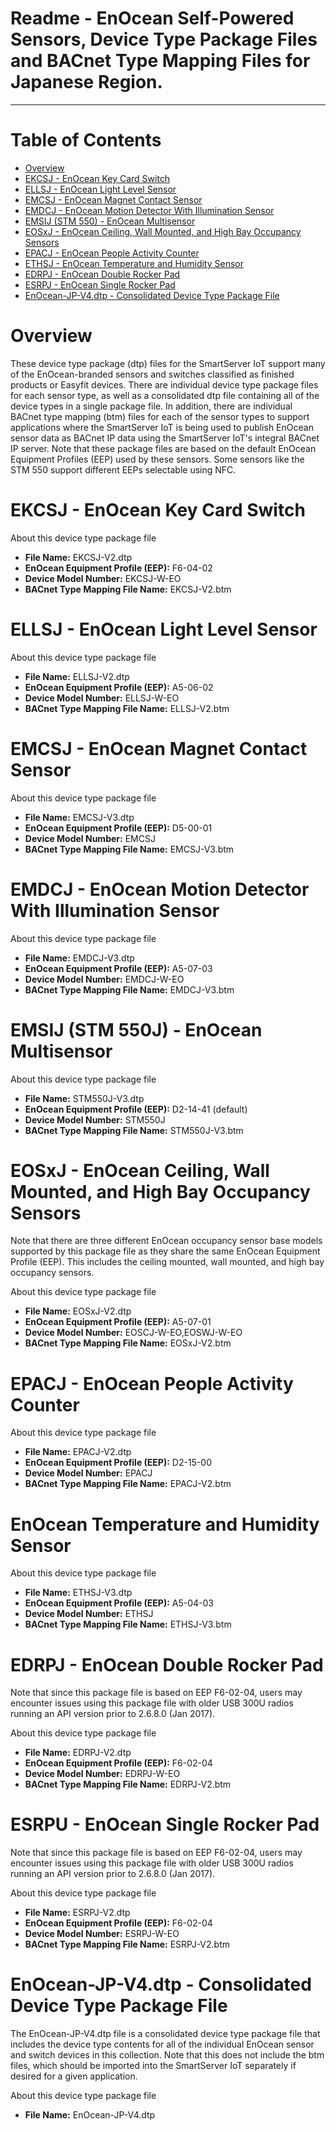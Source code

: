 Readme - EnOcean Self-Powered Sensors, Device Type Package Files and BACnet Type Mapping Files for Japanese Region.
===
---

# Table of Contents

-   [Overview](#Overview)
-   [EKCSJ - EnOcean Key Card Switch](#EKCSJ)
-   [ELLSJ - EnOcean Light Level Sensor](#ELLSJ)
-   [EMCSJ - EnOcean Magnet Contact Sensor](#EMCSJ)
-   [EMDCJ - EnOcean Motion Detector With Illumination Sensor](#EMDCJ)
-   [EMSIJ (STM 550) - EnOcean Multisensor](#EMSIJ)
-   [EOSxJ - EnOcean Ceiling, Wall Mounted, and High Bay Occupancy Sensors](#EOSxJ)
-   [EPACJ - EnOcean People Activity Counter](#EPACJ)
-   [ETHSJ - EnOcean Temperature and Humidity Sensor](#ETHSJ)
-   [EDRPJ - EnOcean Double Rocker Pad](#EDRPJ)
-   [ESRPJ - EnOcean Single Rocker Pad](#ESRPJ)
-   [EnOcean-JP-V4.dtp - Consolidated Device Type Package File](#Complete)

<a name="Overview"></a>
# Overview

These device type package (dtp) files for the SmartServer IoT support many of the EnOcean-branded sensors and switches classified as finished products or Easyfit devices.  There are individual device type package files for each sensor type, as well as a consolidated dtp file containing all of the device types in a single package file.  In addition, there are individual BACnet type mapping (btm) files for each of the sensor types to support applications where the SmartServer IoT is being used to publish EnOcean sensor data as BACnet IP data using the SmartServer IoT's integral BACnet IP server.  Note that these package files are based on the default EnOcean Equipment Profiles (EEP) used by these sensors.  Some sensors like the STM 550 support different EEPs selectable using NFC.

<a name="EKCSJ"></a>
# EKCSJ - EnOcean Key Card Switch

About this device type package file

-   **File Name:** EKCSJ-V2.dtp
-   **EnOcean Equipment Profile (EEP):** F6-04-02
-   **Device Model Number:** EKCSJ-W-EO
-   **BACnet Type Mapping File Name:** EKCSJ-V2.btm

<a name="ELLSJ"></a>
# ELLSJ - EnOcean Light Level Sensor

About this device type package file

-   **File Name:** ELLSJ-V2.dtp
-   **EnOcean Equipment Profile (EEP):** A5-06-02
-   **Device Model Number:** ELLSJ-W-EO
-   **BACnet Type Mapping File Name:** ELLSJ-V2.btm

<a name="EMCSJ"></a>
# EMCSJ - EnOcean Magnet Contact Sensor

About this device type package file

-   **File Name:** EMCSJ-V3.dtp
-   **EnOcean Equipment Profile (EEP):** D5-00-01
-   **Device Model Number:** EMCSJ
-   **BACnet Type Mapping File Name:** EMCSJ-V3.btm

<a name="EMDCJ"></a>
# EMDCJ - EnOcean Motion Detector With Illumination Sensor

About this device type package file

-   **File Name:** EMDCJ-V3.dtp
-   **EnOcean Equipment Profile (EEP):** A5-07-03
-   **Device Model Number:** EMDCJ-W-EO
-   **BACnet Type Mapping File Name:** EMDCJ-V3.btm

<a name="EMSIJ"></a>
# EMSIJ (STM 550J) - EnOcean Multisensor

About this device type package file

-   **File Name:** STM550J-V3.dtp
-   **EnOcean Equipment Profile (EEP):** D2-14-41 (default)
-   **Device Model Number:** STM550J
-   **BACnet Type Mapping File Name:** STM550J-V3.btm

<a name="EOSxJ"></a>
# EOSxJ - EnOcean Ceiling, Wall Mounted, and High Bay Occupancy Sensors

Note that there are three different EnOcean occupancy sensor base models supported by this package file as they share the same EnOcean Equipment Profile (EEP).  This includes the ceiling mounted, wall mounted, and high bay occupancy sensors.

About this device type package file

-   **File Name:** EOSxJ-V2.dtp
-   **EnOcean Equipment Profile (EEP):** A5-07-01
-   **Device Model Number:** EOSCJ-W-EO,EOSWJ-W-EO
-   **BACnet Type Mapping File Name:** EOSxJ-V2.btm

<a name="EPACJ"></a>
# EPACJ - EnOcean People Activity Counter

About this device type package file

-   **File Name:** EPACJ-V2.dtp
-   **EnOcean Equipment Profile (EEP):** D2-15-00
-   **Device Model Number:** EPACJ
-   **BACnet Type Mapping File Name:** EPACJ-V2.btm

<a name="ETHSJ"></a>
# EnOcean Temperature and Humidity Sensor

About this device type package file

-   **File Name:** ETHSJ-V3.dtp
-   **EnOcean Equipment Profile (EEP):** A5-04-03
-   **Device Model Number:** ETHSJ
-   **BACnet Type Mapping File Name:** ETHSJ-V3.btm

<a name="EDRPJ"></a>
# EDRPJ - EnOcean Double Rocker Pad

Note that since this package file is based on EEP F6-02-04, users may encounter issues using this package file with older USB 300U radios running an API version prior to 2.6.8.0 (Jan 2017).

About this device type package file

-   **File Name:** EDRPJ-V2.dtp
-   **EnOcean Equipment Profile (EEP):** F6-02-04
-   **Device Model Number:** EDRPJ-W-EO
-   **BACnet Type Mapping File Name:** EDRPJ-V2.btm

<a name="ESRPJ"></a>
# ESRPU - EnOcean Single Rocker Pad

Note that since this package file is based on EEP F6-02-04, users may encounter issues using this package file with older USB 300U radios running an API version prior to 2.6.8.0 (Jan 2017).

About this device type package file

-   **File Name:** ESRPJ-V2.dtp
-   **EnOcean Equipment Profile (EEP):** F6-02-04
-   **Device Model Number:** ESRPJ-W-EO
-   **BACnet Type Mapping File Name:** ESRPJ-V2.btm

<a name="#Complete"></a>
# EnOcean-JP-V4.dtp - Consolidated Device Type Package File

The EnOcean-JP-V4.dtp file is a consolidated device type package file that includes the device type contents for all of the individual EnOcean sensor and switch devices in this collection.  Note that this does not include the btm files, which should be imported into the SmartServer IoT separately if desired for a given application.

About this device type package file

-   **File Name:** EnOcean-JP-V4.dtp
